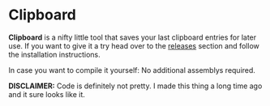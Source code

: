 # Clipboard
**Clipboard** is a nifty little tool that saves your last clipboard entries for later use.
If you want to give it a try head over to the [releases](https://github.com/PhilipTrauner/Clipboard/releases/tag/v1.0) section and follow the installation instructions.

In case you want to compile it yourself: No additional assemblys required.


**DISCLAIMER:** Code is definitely not pretty. I made this thing a long time ago and it sure looks like it.
